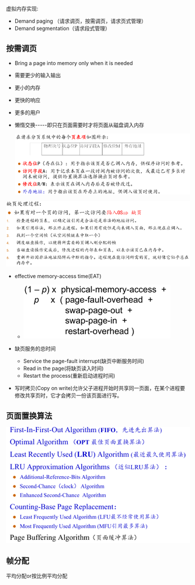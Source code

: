 虚拟内存实现:

* Demand paging （请求调页，按需调页，请求页式管理）
* Demand segmentation（请求段式管理）



## 按需调页

* Bring a page into memory only when it is needed
*  需要更少的输入输出
* 更小的内存
* 更快的响应
* 更多的用户

* 懒惰交换-----即只在页面需要时才将页面从磁盘调入内存

  ![image-20230215201358981](assets/ch9-虚拟内存/image-20230215201358981.png)

![image-20230215201431772](assets/ch9-虚拟内存/image-20230215201431772.png)

* effective memory-access time(EAT)
  * ![image-20230215201717616](assets/ch9-虚拟内存/image-20230215201717616.png)
* 缺页服务的总时间
  *  Service the page-fault interrupt(缺页中断服务时间)
  * Read in the page(将缺页读入时间)
  * Restart the process(重新启动进程时间)

* 写时拷贝(Copy on write)允许父子进程开始时共享同一页面，在某个进程要修改共享页时，它才会拷贝一份该页面进行写。



## 页面置换算法

![image-20230215202056691](assets/ch9-虚拟内存/image-20230215202056691.png)





## 帧分配

平均分配or按比例平均分配

